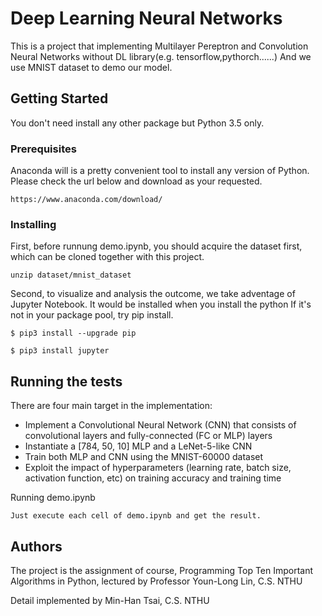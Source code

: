 # Deep Learning Neural Networks

This is a project that implementing Multilayer Pereptron and Convolution Neural Networks without DL library(e.g. tensorflow,pythorch......)
And we use MNIST dataset to demo our model. 
## Getting Started

You don't need install any other package but Python 3.5 only. 

### Prerequisites

Anaconda will is a pretty convenient tool to install any version of Python. Please check the url below and download as your requested.

```
https://www.anaconda.com/download/
```

### Installing

First, before runnung demo.ipynb, you should acquire the dataset first, which can be cloned together with this project.	

```
unzip dataset/mnist_dataset
```

Second, to visualize and analysis the outcome, we take adventage of Jupyter Notebook. It would be installed when you install the python
If it's not in your package pool, try pip install.  

```
$ pip3 install --upgrade pip

$ pip3 install jupyter
```

## Running the tests

There are four main target in the implementation:

- Implement a Convolutional Neural Network (CNN) that consists of convolutional layers and fully-connected (FC or MLP) layers
- Instantiate a [784, 50, 10] MLP and a LeNet-5-like CNN
- Train both MLP and CNN using the MNIST-60000 dataset
- Exploit the impact of hyperparameters (learning rate, batch size, activation function, etc) on training accuracy and training time

Running demo.ipynb 

```
Just execute each cell of demo.ipynb and get the result.
```

## Authors

The project is the assignment of course, Programming Top Ten Important Algorithms in Python, lectured by Professor Youn-Long Lin, C.S. NTHU 

Detail implemented by Min-Han Tsai, C.S. NTHU
